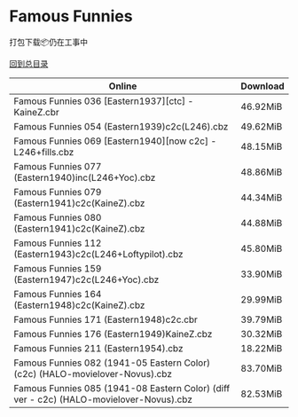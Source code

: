 # Famous Funnies

打包下载📦仍在工事中

[回到总目录](/Catalogs.md)







Online | Download
--- | ---
Famous Funnies 036 [Eastern1937][ctc] -KaineZ.cbr | 46.92MiB
Famous Funnies 054 (Eastern1939)c2c(L246).cbz | 49.62MiB
Famous Funnies 069 [Eastern1940][now c2c] -L246+fills.cbz | 48.15MiB
Famous Funnies 077 (Eastern1940)inc(L246+Yoc).cbz | 48.86MiB
Famous Funnies 079 (Eastern1941)c2c(KaineZ).cbz | 44.34MiB
Famous Funnies 080 (Eastern1941)c2c(KaineZ).cbz | 44.88MiB
Famous Funnies 112 (Eastern1943)c2c(L246+Loftypilot).cbz | 45.80MiB
Famous Funnies 159 (Eastern1947)c2c(L246+Yoc).cbz | 33.90MiB
Famous Funnies 164 (Eastern1948)c2c(KaineZ).cbz | 29.99MiB
Famous Funnies 171 (Eastern1948)c2c.cbr | 39.79MiB
Famous Funnies 176 (Eastern1949)KaineZ.cbz | 30.32MiB
Famous Funnies 211 (Eastern1954).cbz | 18.22MiB
Famous Funnies 082 (1941-05 Eastern Color) (c2c) (HALO-movielover-Novus).cbz | 83.70MiB
Famous Funnies 085 (1941-08 Eastern Color) (diff ver - c2c) (HALO-movielover-Novus).cbz | 82.53MiB